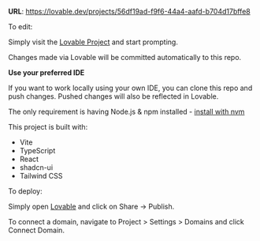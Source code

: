 **URL**: https://lovable.dev/projects/56df19ad-f9f6-44a4-aafd-b704d17bffe8

To edit:

Simply visit the [Lovable Project](https://lovable.dev/projects/56df19ad-f9f6-44a4-aafd-b704d17bffe8) and start prompting.

Changes made via Lovable will be committed automatically to this repo.

**Use your preferred IDE**

If you want to work locally using your own IDE, you can clone this repo and push changes. Pushed changes will also be reflected in Lovable.

The only requirement is having Node.js & npm installed - [install with nvm](https://github.com/nvm-sh/nvm#installing-and-updating)


This project is built with:

- Vite
- TypeScript
- React
- shadcn-ui
- Tailwind CSS

To deploy:

Simply open [Lovable](https://lovable.dev/projects/56df19ad-f9f6-44a4-aafd-b704d17bffe8) and click on Share -> Publish.



To connect a domain, navigate to Project > Settings > Domains and click Connect Domain.

